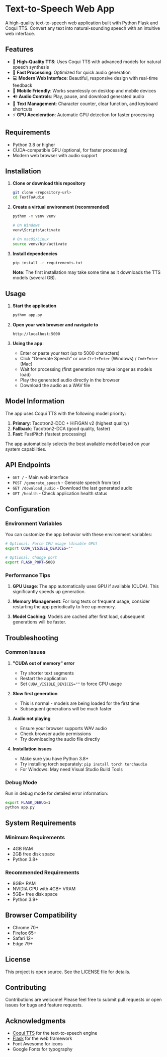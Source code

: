 # Text-to-Speech Web App

A high-quality text-to-speech web application built with Python Flask and Coqui TTS. Convert any text into natural-sounding speech with an intuitive web interface.

## Features

- 🎤 **High-Quality TTS**: Uses Coqui TTS with advanced models for natural speech synthesis
- 🚀 **Fast Processing**: Optimized for quick audio generation
- 💻 **Modern Web Interface**: Beautiful, responsive design with real-time feedback
- 📱 **Mobile Friendly**: Works seamlessly on desktop and mobile devices
- 🔊 **Audio Controls**: Play, pause, and download generated audio
- 📝 **Text Management**: Character counter, clear function, and keyboard shortcuts
- ⚡ **GPU Acceleration**: Automatic GPU detection for faster processing

## Requirements

- Python 3.8 or higher
- CUDA-compatible GPU (optional, for faster processing)
- Modern web browser with audio support

## Installation

1. **Clone or download this repository**
   ```bash
   git clone <repository-url>
   cd TextToAudio
   ```

2. **Create a virtual environment (recommended)**
   ```bash
   python -m venv venv
   
   # On Windows
   venv\Scripts\activate
   
   # On macOS/Linux
   source venv/bin/activate
   ```

3. **Install dependencies**
   ```bash
   pip install -r requirements.txt
   ```

   **Note**: The first installation may take some time as it downloads the TTS models (several GB).

## Usage

1. **Start the application**
   ```bash
   python app.py
   ```

2. **Open your web browser and navigate to**
   ```
   http://localhost:5000
   ```

3. **Using the app**:
   - Enter or paste your text (up to 5000 characters)
   - Click "Generate Speech" or use `Ctrl+Enter` (Windows) / `Cmd+Enter` (Mac)
   - Wait for processing (first generation may take longer as models load)
   - Play the generated audio directly in the browser
   - Download the audio as a WAV file

## Model Information

The app uses Coqui TTS with the following model priority:
1. **Primary**: Tacotron2-DDC + HiFiGAN v2 (highest quality)
2. **Fallback**: Tacotron2-DCA (good quality, faster)
3. **Fast**: FastPitch (fastest processing)

The app automatically selects the best available model based on your system capabilities.

## API Endpoints

- `GET /` - Main web interface
- `POST /generate_speech` - Generate speech from text
- `GET /download_audio` - Download the last generated audio
- `GET /health` - Check application health status

## Configuration

### Environment Variables

You can customize the app behavior with these environment variables:

```bash
# Optional: Force CPU usage (disable GPU)
export CUDA_VISIBLE_DEVICES=""

# Optional: Change port
export FLASK_PORT=5000
```

### Performance Tips

1. **GPU Usage**: The app automatically uses GPU if available (CUDA). This significantly speeds up generation.

2. **Memory Management**: For long texts or frequent usage, consider restarting the app periodically to free up memory.

3. **Model Caching**: Models are cached after first load, subsequent generations will be faster.

## Troubleshooting

### Common Issues

1. **"CUDA out of memory" error**
   - Try shorter text segments
   - Restart the application
   - Set `CUDA_VISIBLE_DEVICES=""` to force CPU usage

2. **Slow first generation**
   - This is normal - models are being loaded for the first time
   - Subsequent generations will be much faster

3. **Audio not playing**
   - Ensure your browser supports WAV audio
   - Check browser audio permissions
   - Try downloading the audio file directly

4. **Installation issues**
   - Make sure you have Python 3.8+
   - Try installing torch separately: `pip install torch torchaudio`
   - For Windows: May need Visual Studio Build Tools

### Debug Mode

Run in debug mode for detailed error information:
```bash
export FLASK_DEBUG=1
python app.py
```

## System Requirements

### Minimum Requirements
- 4GB RAM
- 2GB free disk space
- Python 3.8+

### Recommended Requirements
- 8GB+ RAM
- NVIDIA GPU with 4GB+ VRAM
- 5GB+ free disk space
- Python 3.9+

## Browser Compatibility

- Chrome 70+
- Firefox 65+
- Safari 12+
- Edge 79+

## License

This project is open source. See the LICENSE file for details.

## Contributing

Contributions are welcome! Please feel free to submit pull requests or open issues for bugs and feature requests.

## Acknowledgments

- [Coqui TTS](https://github.com/coqui-ai/TTS) for the text-to-speech engine
- [Flask](https://flask.palletsprojects.com/) for the web framework
- Font Awesome for icons
- Google Fonts for typography 